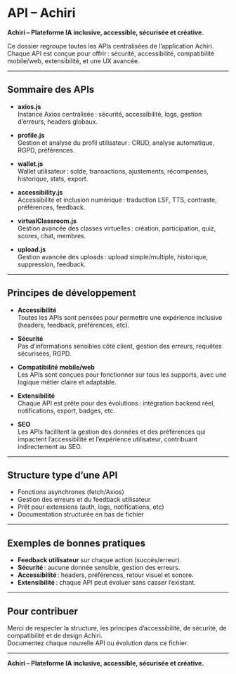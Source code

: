 # API – Achiri

**Achiri – Plateforme IA inclusive, accessible, sécurisée et créative.**

Ce dossier regroupe toutes les APIs centralisées de l’application Achiri.  
Chaque API est conçue pour offrir : sécurité, accessibilité, compatibilité mobile/web, extensibilité, et une UX avancée.

---

## Sommaire des APIs

- **axios.js**  
  Instance Axios centralisée : sécurité, accessibilité, logs, gestion d’erreurs, headers globaux.

- **profile.js**  
  Gestion et analyse du profil utilisateur : CRUD, analyse automatique, RGPD, préférences.

- **wallet.js**  
  Wallet utilisateur : solde, transactions, ajustements, récompenses, historique, stats, export.

- **accessibility.js**  
  Accessibilité et inclusion numérique : traduction LSF, TTS, contraste, préférences, feedback.

- **virtualClassroom.js**  
  Gestion avancée des classes virtuelles : création, participation, quiz, scores, chat, membres.

- **upload.js**  
  Gestion avancée des uploads : upload simple/multiple, historique, suppression, feedback.

---

## Principes de développement

- **Accessibilité**  
  Toutes les APIs sont pensées pour permettre une expérience inclusive (headers, feedback, préférences, etc).

- **Sécurité**  
  Pas d’informations sensibles côté client, gestion des erreurs, requêtes sécurisées, RGPD.

- **Compatibilité mobile/web**  
  Les APIs sont conçues pour fonctionner sur tous les supports, avec une logique métier claire et adaptable.

- **Extensibilité**  
  Chaque API est prête pour des évolutions : intégration backend réel, notifications, export, badges, etc.

- **SEO**  
  Les APIs facilitent la gestion des données et des préférences qui impactent l’accessibilité et l’expérience utilisateur, contribuant indirectement au SEO.

---

## Structure type d’une API

- Fonctions asynchrones (fetch/Axios)
- Gestion des erreurs et du feedback utilisateur
- Prêt pour extensions (auth, logs, notifications, etc)
- Documentation structurée en bas de fichier

---

## Exemples de bonnes pratiques

- **Feedback utilisateur** sur chaque action (succès/erreur).
- **Sécurité** : aucune donnée sensible, gestion des erreurs.
- **Accessibilité** : headers, préférences, retour visuel et sonore.
- **Extensibilité** : chaque API peut évoluer sans casser l’existant.

---

## Pour contribuer

Merci de respecter la structure, les principes d’accessibilité, de sécurité, de compatibilité et de design Achiri.  
Documentez chaque nouvelle API ou évolution dans ce fichier.

---

**Achiri – Plateforme IA inclusive, accessible, sécurisée et créative.**